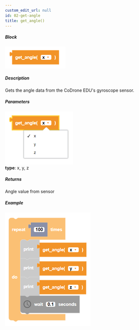 ```yaml
---
custom_edit_url: null
id: 02-get-angle
title: get_angle()
---
```


##### Block

![get angle block image](get_angle.PNG)<br />

##### Description

Gets the angle data from the CoDrone EDU's gyroscope sensor.

##### Parameters
![get angle image](get_angle_params.PNG) <br />
**type**: x, y, z <br />

##### Returns

Angle value from sensor

##### Example

![get angle example](get_angle_example.PNG)